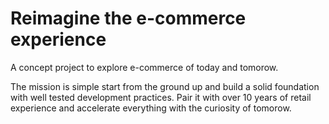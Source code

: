 # Reimagine the e-commerce experience
A concept project to explore e-commerce of today and tomorow. 

The mission is simple start from the ground up and build a solid foundation with well tested development practices. Pair it with 
over 10 years of retail experience and accelerate everything with the curiosity of tomorow. 
